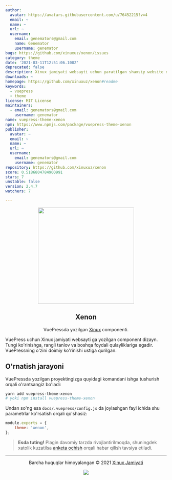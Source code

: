 ```yaml
---
author:
  avatar: https://avatars.githubusercontent.com/u/76452215?v=4
  email: ~
  name: ~
  url: ~
  username:
    email: genemators@gmail.com
    name: Genemator
    username: genemator
bugs: https://github.com/xinuxuz/xenon/issues
category: theme
date: '2021-03-11T12:51:06.100Z'
deprecated: false
description: Xinux jamiyati websayti uchun yaratilgan shaxsiy website dizayn moduli
downloads: ~
homepage: https://github.com/xinuxuz/xenon#readme
keywords:
  - vuepress
  - theme
license: MIT License
maintainers:
  - email: genemators@gmail.com
    username: genemator
name: vuepress-theme-xenon
npm: https://www.npmjs.com/package/vuepress-theme-xenon
publisher:
  avatar: ~
  email: ~
  name: ~
  url: ~
  username:
    email: genemators@gmail.com
    username: genemator
repository: https://github.com/xinuxuz/xenon
score: 0.5186804784900991
stars: 7
unstable: false
version: 2.4.7
watchers: 7

---
```


<p align="center"><a href="https://xinux.uz" target="_blank"><img height="300" width="300" src="https://raw.githubusercontent.com/xinuxuz/docs/main/src/.vuepress/public/xinux.png"/></a></p>
<h2 align="center">Xenon</h2>
<p align="center"> VuePressda yozilgan <a href="https://xinux.uz" target="_blank">Xinux</a> componenti.</p>

VuePress uchun Xinux jamiyati websayti ga yozilgan component dizayn. Tungi ko'rinishga, rangli tanlov va boshqa foydali qulayliklariga egadir. VuePressning o'zini doimiy ko'rinishi ustiga qurilgan.

## O'rnatish jarayoni

VuePressda yozilgan proyektingizga quyidagi komandani ishga tushurish orqali o'rantsangiz bo'ladi:

```bash
yarn add vuepress-theme-xenon
# yoki npm install vuepress-theme-xenon
```

Undan so'ng esa `docs/.vuepress/config.js` da joylashgan fayl ichida shu parametrlar ko'rsatish orqali qo'shasiz:

```js
module.exports = {
	theme: 'xenon',
};
```

> **Esda tuting!** Plagin davomiy tarzda rivojlantirilmoqda, shuningdek xatolik kuzatilsa [anketa ochish](https://github.com/xinuxuz/xenon/issues/new) orqali habar qilish tavsiya etiladi.

---

<p align="center">Barcha huquqlar himoyalangan &copy; 2021 <a href="https://xinux.uz" target="_blank">Xinux Jamiyati</a></p>

<p align="center"><a href="https://github.com/xinuxuz/xenon/blob/master/license"><img src="https://img.shields.io/static/v1.svg?style=flat-square&label=Litsenziya&message=MIT&logoColor=eceff4&logo=github&colorA=000000&colorB=ffffff"/></a></p>
